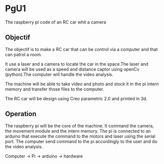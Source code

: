 # PgU1
The raspberry pi code of an RC car whit a camera

## Objectif
The objectif is to make a RC car that can be control via a computer and that can patrol a room.

It use a laser and a camera to locate the car in the space.The laser and camera will be used as a speed and distance captor using openCv (python).The computer will handle the video analysis.

The machine will be able to take video and photo and stock it in the pi intern memory and transfer those 
files to the computer.

The RC car will be design using Creo parametric 2.0 and printed in 3d.

## Operation
The raspberry pi will be the core of the machine. It command the camera, the movement module and the 
intern memory. The pi is connected to an arduino that execute the command to the motors and laser using the serial port. The computer send command to the pi accordingly to the user and do the video analysis. 

Computer -> Pi -> arduino -> hardware


